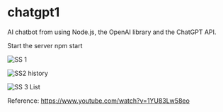 # chatgpt1
AI chatbot from using Node.js, the OpenAI library and the ChatGPT API.

Start the server
npm start



![SS 1](https://github.com/firman-ikhsan/chatgpt1/assets/14228299/cb22c707-f769-49b6-a8cf-3f9fa8ef40ad)

![SS2 history](https://github.com/firman-ikhsan/chatgpt1/assets/14228299/f34c9dcf-c670-49b0-b494-fb38791921e5)

![SS 3 List](https://github.com/firman-ikhsan/chatgpt1/assets/14228299/c52e6b31-3678-4054-ac54-dc5ad8626a2d)

Reference: https://www.youtube.com/watch?v=1YU83Lw58eo
